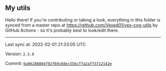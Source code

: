 ## My utils

Hello there! If you're contributing or taking a look, everything in this folder
is synced from a master repo at https://github.com/Vexed01/vex-cog-utils by GitHub Actions -
so it's probably best to look/edit there.

---

Last sync at: 2022-02-01 21:33:05 UTC

Version: `2.5.0`

Commit: [`6a06288804f92f69c68ec55bcffa2aff3712142e`](https://github.com/Vexed01/vex-cog-utils/commit/6a06288804f92f69c68ec55bcffa2aff3712142e)
